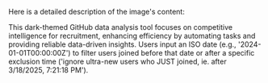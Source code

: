 Here is a detailed description of the image's content:

This dark-themed GitHub data analysis tool focuses on competitive intelligence for recruitment, enhancing efficiency by automating tasks and providing reliable data-driven insights. Users input an ISO date (e.g., '2024-01-01T00:00:00Z') to filter users joined before that date or after a specific exclusion time ('ignore ultra-new users who JUST joined, ie. after 3/18/2025, 7:21:18 PM').